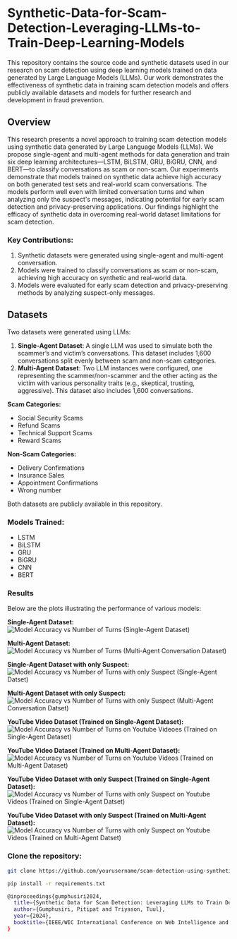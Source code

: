 # Synthetic-Data-for-Scam-Detection-Leveraging-LLMs-to-Train-Deep-Learning-Models

This repository contains the source code and synthetic datasets used in our research on scam detection using deep learning models trained on data generated by Large Language Models (LLMs). Our work demonstrates the effectiveness of synthetic data in training scam detection models and offers publicly available datasets and models for further research and development in fraud prevention.

## Overview

This research presents a novel approach to training scam detection models using synthetic data generated by Large Language Models (LLMs). We propose single-agent and multi-agent methods for data generation and train six deep learning architectures—LSTM, BiLSTM, GRU, BiGRU, CNN, and BERT—to classify conversations as scam or non-scam. Our experiments demonstrate that models trained on synthetic data achieve high accuracy on both generated test sets and real-world scam conversations. The models perform well even with limited conversation turns and when analyzing only the suspect's messages, indicating potential for early scam detection and privacy-preserving applications. Our findings highlight the efficacy of synthetic data in overcoming real-world dataset limitations for scam detection. 

### Key Contributions:
1. Synthetic datasets were generated using single-agent and multi-agent conversation.
2. Models were trained to classify conversations as scam or non-scam, achieving high accuracy on synthetic and real-world data.
3. Models were evaluated for early scam detection and privacy-preserving methods by analyzing suspect-only messages.

## Datasets

Two datasets were generated using LLMs:
1. **Single-Agent Dataset**: A single LLM was used to simulate both the scammer’s and victim’s conversations. This dataset includes 1,600 conversations split evenly between scam and non-scam categories.
2. **Multi-Agent Dataset**: Two LLM instances were configured, one representing the scammer/non-scammer and the other acting as the victim with various personality traits (e.g., skeptical, trusting, aggressive). This dataset also includes 1,600 conversations.

**Scam Categories:**
- Social Security Scams
- Refund Scams
- Technical Support Scams
- Reward Scams

**Non-Scam Categories:**
- Delivery Confirmations
- Insurance Sales
- Appointment Confirmations
- Wrong number

Both datasets are publicly available in this repository.

### Models Trained:
- LSTM
- BiLSTM
- GRU
- BiGRU
- CNN
- BERT

### Results

Below are the plots illustrating the performance of various models:

**Single-Agent Dataset:**
![Model Accuracy vs  Number of Turns (Single-Agent Dataset)](https://github.com/user-attachments/assets/99d98454-8328-4023-86f9-381294912715)

**Multi-Agent Dataset:**
![Model Accuracy vs  Number of Turns (Multi-Agent Conversation Dataset)](https://github.com/user-attachments/assets/0295faf1-8b07-4beb-8d66-209b71f71ae5)

**Single-Agent Dataset with only Suspect:**
![Model Accuracy vs  Number of Turns with only Suspect (Single-Agent Datset)](https://github.com/user-attachments/assets/51009cd9-9e10-421e-b663-dd2aa8c38f87)

**Multi-Agent Dataset with only Suspect:**
![Model Accuracy vs  Number of Turns with only Suspect (Multi-Agent Conversation Datset)](https://github.com/user-attachments/assets/782ec49c-52b1-4d7e-8fad-e9330792c00a)

**YouTube Video Dataset (Trained on Single-Agent Dataset):**
![Model Accuracy vs  Number of Turns on Youtube Videoes (Trained on Single-Agent Dataset)](https://github.com/user-attachments/assets/de4258ea-8bb7-4e54-9f96-833b6611e3d8)

**YouTube Video Dataset (Trained on Multi-Agent Dataset):**
![Model Accuracy vs  Number of Turns on Youtube Videos (Trained on Multi-Agent Dataset)](https://github.com/user-attachments/assets/81490b2a-71ab-42f6-a65f-929d0fa14c87)

**YouTube Video Dataset with only Suspect (Trained on Single-Agent Dataset):**
![Model Accuracy vs  Number of Turns with only Suspect on Youtube Videos (Trained on Single-Agent Datset)](https://github.com/user-attachments/assets/37da378d-0344-42d6-92c8-844db6ff60e2)

**YouTube Video Dataset with only Suspect (Trained on Multi-Agent Dataset):**
![Model Accuracy vs  Number of Turns with only Suspect on Youtube Videos (Trained on Multi-Agent Datset)](https://github.com/user-attachments/assets/65b27aa1-81da-41cd-907c-21fe3f07ece8)

### Clone the repository:
```bash
git clone https://github.com/yourusername/scam-detection-using-synthetic-data.git

pip install -r requirements.txt

@inproceedings{gumphusiri2024,
  title={Synthetic Data for Scam Detection: Leveraging LLMs to Train Deep Learning Models},
  author={Gumphusiri, Pitipat and Triyason, Tuul},
  year={2024},
  booktitle={IEEE/WIC International Conference on Web Intelligence and Intelligent Agent Technology (under review)},
}
